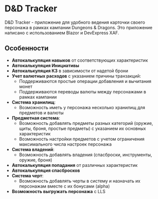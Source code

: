 # D&D Tracker

D&D Tracker - приложение для удобного ведения карточки своего персонажа в рамках кампании Dungeons & Dragons. Это приложение написано с использованием Blazor и DevExpress XAF.

## Особенности

- **Автокалькуляция навыков** от соответствующих характеристик
- **Автокалькуляция Инициативы**
- **Автокалькуляция КЗ** в зависимости от надетой брони
- **Учет валютных расходов** с указанием причины транзакций:
  - Поддерживаются простые операции добавления и вычитания монет
  - Поддерживаются переводы валюты между персонажами в рамках кампании
- **Система хранилищ**:
  - Возможность иметь у персонажа несколько хранилищ для предметов и валюты
- **Предметная система**:
  - Возможность добавлять предметы разных категорий (оружие, щиты, броня, простые предметы) с указанием их основных характеристик
  - Возможность настройки предметов с учетом ограничения максимального числа настроек персонажа
- **Система владений**:
  - Возможность добавлять владения (спасброски, инструменты, оружие, броня)
- **Автокалькуляция попадания** от различных характеристик
- **Автокалькуляция спасбросков**
- **Система черт**:
  - Возможность добавлять черты в систему и назначать их персонажам вместе с их бонусами (alpha)
- **Возможность выгружать персонажа** с LLS
